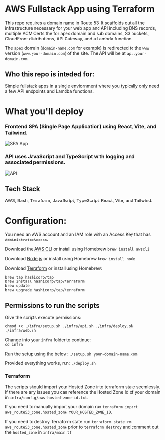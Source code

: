 # AWS Fullstack App using Terraform

This repo requires a domain name in Route 53. It scaffolds out all the infrastructure necessary for your web app and API including DNS records, multiple ACM Certs the for apex domain and sub domains, S3 buckets, CloudFront distributions, API Gateway, and a Lambda function.

The `apex` domain (`domain-name.com` for example) is redirected to the `www` version (`www.your-domain.com`) of the site. The API will be at `api.your-domain.com`.

## Who this repo is inteded for:

Simple fullstack apps in a single enviornment where you typically only need a few API endpoints and Lamdba functions.

# What you'll deploy

### Frontend SPA (Single Page Application) using React, Vite, and Tailwind.

![SPA App](https://raw.githubusercontent.com/aaronwht/aws-fullstack/main/readme/aws-spa.png)

### API uses JavaScript and TypeScript with logging and associated permissions.

![API](https://raw.githubusercontent.com/aaronwht/aws-fullstack/main/readme/lambda-basic.png)

## Tech Stack

AWS, Bash, Terraform, JavaScript, TypeScript, React, Vite, and Tailwind.

# Configuration:

You need an AWS account and an IAM role with an Access Key that has `AdministratorAccess`.

Download the [AWS CLI](https://aws.amazon.com/cli/) or install using Homebrew `brew install awscli`

Download [Node.js](https://nodejs.org) or install using Homebrew `brew install node`

Download [Terraform](https://www.terraform.io/) or install using Homebrew:

```
brew tap hashicorp/tap
brew install hashicorp/tap/terraform
brew update
brew upgrade hashicorp/tap/terraform
```

## Permissions to run the scripts

Give the scripts execute permissions:

```
chmod +x ./infra/setup.sh ./infra/api.sh ./infra/deploy.sh ./infra/web.sh
```

Change into your `infra` folder to continue:  
`cd infra`

Run the setup using the below:
`./setup.sh your-domain-name.com`

Provided everything works, run:
`./deploy.sh`

### Terraform

The scripts should import your Hosted Zone into terraform state seemlessly. If there are any issues you can reference the Hosted Zone Id of your domain in `infra/config/aws-hosted-zone-id.txt`.

If you need to manually import your domain run `terraform import aws_route53_zone.hosted_zone YOUR_HOSTED_ZONE_ID`.

If you need to destroy Terraform state run `terraform state rm aws_route53_zone.hosted_zone` prior to `terraform destroy` and comment out the `hosted_zone` in `infra/main.tf`
